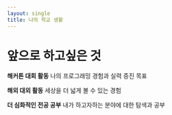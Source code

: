 ```yaml
---
layout: single
title: 나의 학교 생활
---
```


# 앞으로 하고싶은 것


**해커톤 대회 활동**
나의 프로그래밍 경험과 실력 증진 목표


**해외 대외 활동**
세상을 더 넓게 볼 수 있는 경험


**더 심화적인 전공 공부**
내가 하고자하는 분야에 대한 탐색과 공부

